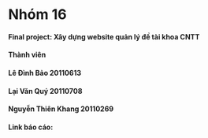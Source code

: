 # Nhóm 16
#### Final project: Xây dựng website quản lý đề tài khoa CNTT	
#### Thành viên
#### Lê Đình Bảo 20110613
#### Lại Văn Quý 20110708
#### Nguyễn Thiên Khang 20110269
#### Link báo cáo:
